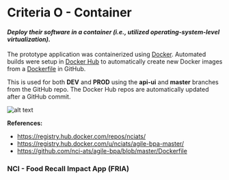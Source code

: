 # Criteria O - Container

#### _Deploy their software in a container (i.e., utilized operating-system-level virtualization)._

The prototype application was containerized using [Docker](https://registry.hub.docker.com/repos/nciats/).  Automated builds were setup in [Docker Hub](https://registry.hub.docker.com/u/nciats/agile-bpa-master/) to automatically create new Docker images from a [Dockerfile](https://github.com/nci-ats/agile-bpa/blob/master/Dockerfile) in GitHub.  

This is used for both **DEV** and **PROD** using the **api-ui** and **master** branches from the GitHub repo.  The Docker Hub repos are automatically updated after a GitHub commit.

![alt text](https://raw.githubusercontent.com/nci-ats/agile-bpa/docs/attachments/Docker-Home.png "Docker Home")

**References:**
* https://registry.hub.docker.com/repos/nciats/
* https://registry.hub.docker.com/u/nciats/agile-bpa-master/
* https://github.com/nci-ats/agile-bpa/blob/master/Dockerfile

### NCI - Food Recall Impact App (FRIA)
